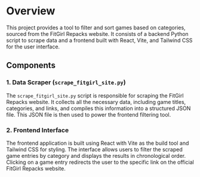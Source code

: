 # Overview

This project provides a tool to filter and sort games based on categories, sourced from the FitGirl Repacks website. It consists of a backend Python script to scrape data and a frontend built with React, Vite, and Tailwind CSS for the user interface.

## Components

### 1. Data Scraper (`scrape_fitgirl_site.py`)

The `scrape_fitgirl_site.py` script is responsible for scraping the FitGirl Repacks website. It collects all the necessary data, including game titles, categories, and links, and compiles this information into a structured JSON file. This JSON file is then used to power the frontend filtering tool.

### 2. Frontend Interface

The frontend application is built using React with Vite as the build tool and Tailwind CSS for styling. The interface allows users to filter the scraped game entries by category and displays the results in chronological order. Clicking on a game entry redirects the user to the specific link on the official FitGirl Repacks website.

